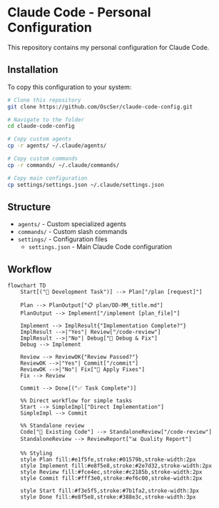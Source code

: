 # Claude Code - Personal Configuration

This repository contains my personal configuration for Claude Code.

## Installation

To copy this configuration to your system:

```bash
# Clone this repository
git clone https://github.com/OscSer/claude-code-config.git

# Navigate to the folder
cd claude-code-config

# Copy custom agents
cp -r agents/ ~/.claude/agents/

# Copy custom commands
cp -r commands/ ~/.claude/commands/

# Copy main configuration
cp settings/settings.json ~/.claude/settings.json
```

## Structure

- `agents/` - Custom specialized agents
- `commands/` - Custom slash commands
- `settings/` - Configuration files
  - `settings.json` - Main Claude Code configuration

## Workflow

```mermaid
flowchart TD
    Start[("🚀 Development Task")] --> Plan["/plan [request]"]
    
    Plan --> PlanOutput["📋 plan/DD-MM_title.md"]
    PlanOutput --> Implement["/implement [plan_file]"]
    
    Implement --> ImplResult{"Implementation Complete?"}
    ImplResult -->|"Yes"| Review["/code-review"]
    ImplResult -->|"No"| Debug["🐛 Debug & Fix"]
    Debug --> Implement
    
    Review --> ReviewOK{"Review Passed?"}
    ReviewOK -->|"Yes"| Commit["/commit"]
    ReviewOK -->|"No"| Fix["🔧 Apply Fixes"]
    Fix --> Review
    
    Commit --> Done[("✅ Task Complete")]
    
    %% Direct workflow for simple tasks
    Start --> SimpleImpl["Direct Implementation"]
    SimpleImpl --> Commit
    
    %% Standalone review
    Code["📁 Existing Code"] --> StandaloneReview["/code-review"]
    StandaloneReview --> ReviewReport["📊 Quality Report"]
    
    %% Styling
    style Plan fill:#e1f5fe,stroke:#01579b,stroke-width:2px
    style Implement fill:#e8f5e8,stroke:#2e7d32,stroke-width:2px
    style Review fill:#fce4ec,stroke:#c2185b,stroke-width:2px
    style Commit fill:#fff3e0,stroke:#ef6c00,stroke-width:2px
    
    style Start fill:#f3e5f5,stroke:#7b1fa2,stroke-width:3px
    style Done fill:#e8f5e8,stroke:#388e3c,stroke-width:3px
```

